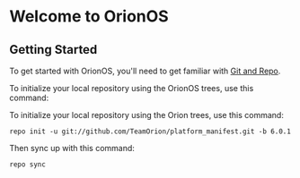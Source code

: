 Welcome to OrionOS
===================


Getting Started
---------------

To get started with OrionOS, you'll need to get familiar with
[Git and Repo](http://source.android.com/download/using-repo).

To initialize your local repository using the OrionOS trees, use this command:

To initialize your local repository using the Orion trees, use this command:


	repo init -u git://github.com/TeamOrion/platform_manifest.git -b 6.0.1


Then sync up with this command:

	repo sync

